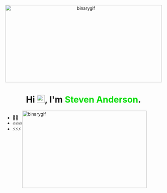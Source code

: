 <p align="center">
  <img src="./media/matrix.gif" alt="binarygif" height="250" width="100%"/>
</p>

<h1 align="center">Hi <img src="https://media.giphy.com/media/hvRJCLFzcasrR4ia7z/giphy.gif" width="25px">, I'm <span style="color:#00dd00">Steven Anderson</span>.</h1>

<div style="display:flex" style="margin-right: 20px;">
  <ul>
    <li>🧙‍♂️</li>
    <li>🔥🔥🔥</li>
    <li>⚡⚡⚡</li>
  </ul>

  <img src="./media/dayInTheLife.gif" alt="binarygif" height="250" width="400" style="object-fit: cover"/>

</div>
